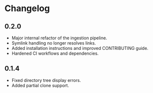 # Changelog

## 0.2.0

- Major internal refactor of the ingestion pipeline.
- Symlink handling no longer resolves links.
- Added installation instructions and improved CONTRIBUTING guide.
- Hardened CI workflows and dependencies.

## 0.1.4

- Fixed directory tree display errors.
- Added partial clone support.

